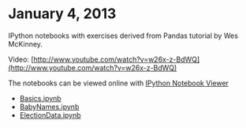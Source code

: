 January 4, 2013
================

IPython notebooks with exercises derived from Pandas tutorial by Wes McKinney. 

Video: [http://www.youtube.com/watch?v=w26x-z-BdWQ](http://www.youtube.com/watch?v=w26x-z-BdWQ)

The notebooks can be viewed online with [IPython Notebook Viewer](http://nbviewer.ipython.org/)
- [Basics.ipynb](http://nbviewer.ipython.org/github/estimate/pandas-exercises/blob/master/Basics.ipynb)
- [BabyNames.ipynb](http://nbviewer.ipython.org/github/estimate/pandas-exercises/blob/master/BabyNames.ipynb)
- [ElectionData.ipynb](http://nbviewer.ipython.org/github/estimate/pandas-exercises/blob/master/ElectionData.ipynb)